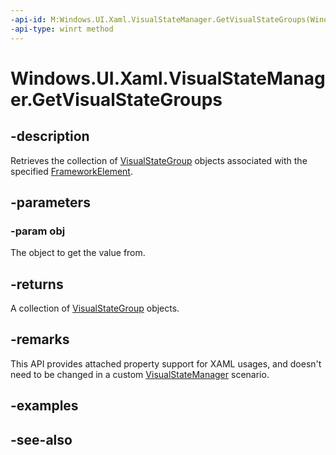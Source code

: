 ```yaml
---
-api-id: M:Windows.UI.Xaml.VisualStateManager.GetVisualStateGroups(Windows.UI.Xaml.FrameworkElement)
-api-type: winrt method
---
```


<!-- Method syntax
public Windows.Foundation.Collections.IVector<Windows.UI.Xaml.VisualStateGroup> GetVisualStateGroups(Windows.UI.Xaml.FrameworkElement obj)
-->

# Windows.UI.Xaml.VisualStateManager.GetVisualStateGroups

## -description

Retrieves the collection of [VisualStateGroup](visualstategroup.md) objects associated with the specified [FrameworkElement](frameworkelement.md).

## -parameters

### -param obj

The object to get the value from.

## -returns

A collection of [VisualStateGroup](visualstategroup.md) objects.

## -remarks

This API provides attached property support for XAML usages, and doesn't need to be changed in a custom [VisualStateManager](visualstatemanager.md) scenario.

## -examples

## -see-also
